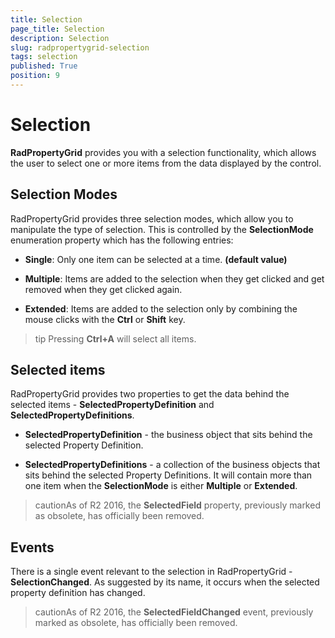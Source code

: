 ```yaml
---
title: Selection
page_title: Selection
description: Selection
slug: radpropertygrid-selection
tags: selection
published: True
position: 9
---
```


# Selection

**RadPropertyGrid** provides you with a selection functionality, which allows the user to select one or more items from the data displayed by the control.

## Selection Modes

RadPropertyGrid provides three selection modes, which allow you to manipulate the type of selection. This is controlled by the **SelectionMode** enumeration property which has the following entries:

* __Single__: Only one item can be selected at a time. __(default value)__

* __Multiple__: Items are added to the selection when they get clicked and get removed when they get clicked again.

* __Extended__: Items are added to the selection only by combining the mouse clicks with the __Ctrl__ or __Shift__ key.
          

>tip Pressing __Ctrl+A__ will select all items.

## Selected items

RadPropertyGrid provides two properties to get the data behind the selected items - __SelectedPropertyDefinition__ and __SelectedPropertyDefinitions__.
        
* __SelectedPropertyDefinition__ - the business object that sits behind the selected Property Definition.

* __SelectedPropertyDefinitions__ - a collection of the business objects that sits behind the selected Property Definitions. It will contain more than one item when the __SelectionMode__ is either __Multiple__ or __Extended__.

>cautionAs of R2 2016, the **SelectedField** property, previously marked as obsolete, has officially been removed.

## Events

There is a single event relevant to the selection in RadPropertyGrid - __SelectionChanged__. As suggested by its name, it occurs when the selected property definition has changed.

>cautionAs of R2 2016, the **SelectedFieldChanged** event, previously marked as obsolete, has officially been removed.